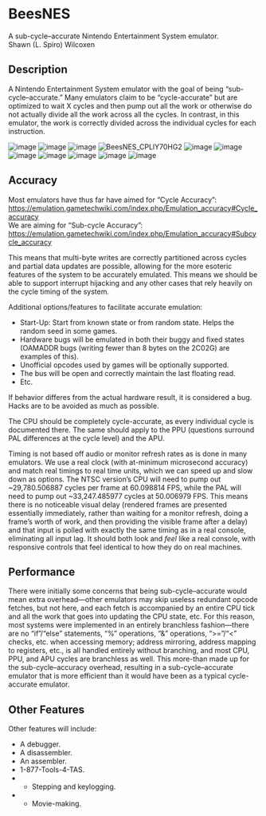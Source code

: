 # BeesNES
A sub-cycle–accurate Nintendo Entertainment System emulator.
<br>Shawn (L. Spiro) Wilcoxen  

## Description
A Nintendo Entertainment System emulator with the goal of being “sub-cycle–accurate.” Many emulators claim to be “cycle-accurate” but are optimized to wait X cycles and then pump out all the work or otherwise do not actually divide all the work across all the cycles. In contrast, in this emulator, the work is correctly divided across the individual cycles for each instruction.

![image](https://user-images.githubusercontent.com/7362666/211026948-68194729-b835-40c5-892f-72eb54905a73.png)
![image](https://user-images.githubusercontent.com/7362666/211027329-47ca3326-269e-47dd-a557-719a4b62cd2f.png)
![image](https://user-images.githubusercontent.com/7362666/211027660-ac956e3c-1059-4137-9cd0-ee2505ff76a0.png)
![BeesNES_CPLlY70HG2](https://user-images.githubusercontent.com/7362666/211028518-5c59b5f3-4526-4c74-acce-8449618db1c5.png)
![image](https://user-images.githubusercontent.com/7362666/211028697-30f99250-1117-4bc4-a697-485b61a620e3.png)
![image](https://user-images.githubusercontent.com/7362666/211028992-31f8bad2-8a69-414d-99ef-a4237fb4de28.png)
![image](https://user-images.githubusercontent.com/7362666/211029287-d75e41d7-b7d1-4bb2-959d-ac1ebe7531ce.png)
![image](https://user-images.githubusercontent.com/7362666/211029387-4f8383a6-016d-44b8-b184-d4a9de47e546.png)
![image](https://user-images.githubusercontent.com/7362666/211029444-5807bb93-72f6-4735-bcc7-e024e6c18eac.png)
![image](https://user-images.githubusercontent.com/7362666/211127303-54596a2d-375f-4f0e-a00e-3bff1a7a2c2a.png)
![image](https://user-images.githubusercontent.com/7362666/211127385-83c95239-b6a3-4a8f-8c01-6b459030b221.png)

## Accuracy
Most emulators have thus far have aimed for “Cycle Accuracy”: https://emulation.gametechwiki.com/index.php/Emulation_accuracy#Cycle_accuracy  
We are aiming for “Sub-cycle Accuracy”: https://emulation.gametechwiki.com/index.php/Emulation_accuracy#Subcycle_accuracy  
	
This means that multi-byte writes are correctly partitioned across cycles and partial data updates are possible, allowing for the more esoteric features of the system to be accurately emulated.  This means we should be able to support interrupt hijacking and any other cases that rely heavily on the cycle timing of the system.  

Additional options/features to facilitate accurate emulation:  
* Start-Up: Start from known state or from random state.  Helps the random seed in some games.  
* Hardware bugs will be emulated in both their buggy and fixed states (OAMADDR bugs (writing fewer than 8 bytes on the 2C02G) are examples of this).  
* Unofficial opcodes used by games will be optionally supported.  
* The bus will be open and correctly maintain the last floating read.  
* Etc.  

If behavior differes from the actual hardware result, it is considered a bug.  Hacks are to be avoided as much as possible.

The CPU should be completely cycle-accurate, as every individual cycle is documented there. The same should apply to the PPU (questions surround PAL differences at the cycle level) and the APU.

Timing is not based off audio or monitor refresh rates as is done in many emulators. We use a real clock (with at-minimum microsecond accuracy) and match real timings to real time units, which we can speed up and slow down as options.  The NTSC version’s CPU will need to pump out ~29,780.506887 cycles per frame at 60.098814 FPS, while the PAL will need to pump out ~33,247.485977 cycles at 50.006979 FPS.  This means there is no noticeable visual delay (rendered frames are presented essentially immediately, rather than waiting for a monitor refresh, doing a frame’s worth of work, and then providing the visible frame after a delay) and that input is polled with exactly the same timing as in a real console, eliminating all input lag.  It should both look and _feel_ like a real console, with responsive controls that feel identical to how they do on real machines.

## Performance
There were initially some concerns that being sub-cycle–accurate would mean extra overhead—other emulators may skip useless redundant opcode fetches, but not here, and each fetch is accompanied by an entire CPU tick and all the work that goes into updating the CPU state, etc.  For this reason, most systems were implemented in an entirely branchless fashion—there are no “if”/“else” statements, “%” operations, “&” operations, “>=”/“<” checks, etc. when accessing memory; address mirroring, address mapping to registers, etc., is all handled entirely without branching, and most CPU, PPU, and APU cycles are branchless as well.  This more-than made up for the sub-cycle–accuracy overhead, resulting in a sub-cycle–accurate emulator that is more efficient than it would have been as a typical cycle-accurate emulator.

## Other Features
Other features will include:  
* A debugger.  
* A disassembler.  
* An assembler.  
* 1-877-Tools-4-TAS.  
* * Stepping and keylogging.  
* * Movie-making.  
